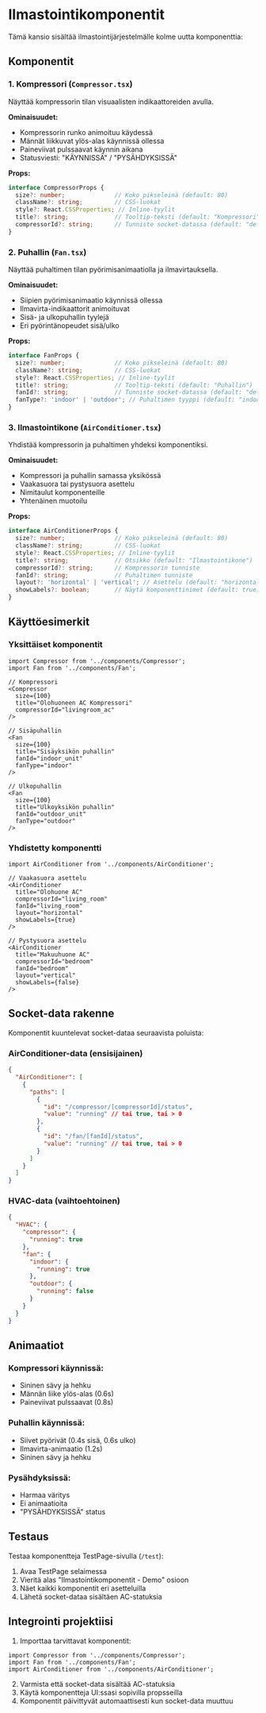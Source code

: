 # Ilmastointikomponentit

Tämä kansio sisältää ilmastointijärjestelmälle kolme uutta komponenttia:

## Komponentit

### 1. Kompressori (`Compressor.tsx`)
Näyttää kompressorin tilan visuaalisten indikaattoreiden avulla.

**Ominaisuudet:**
- Kompressorin runko animoituu käydessä
- Männät liikkuvat ylös-alas käynnissä ollessa
- Paineviivat pulssaavat käynnin aikana
- Statusviesti: "KÄYNNISSÄ" / "PYSÄHDYKSISSÄ"

**Props:**
```typescript
interface CompressorProps {
  size?: number;              // Koko pikseleinä (default: 80)
  className?: string;         // CSS-luokat
  style?: React.CSSProperties; // Inline-tyylit
  title?: string;             // Tooltip-teksti (default: "Kompressori")
  compressorId?: string;      // Tunniste socket-datassa (default: "default")
}
```

### 2. Puhallin (`Fan.tsx`)
Näyttää puhaltimen tilan pyörimisanimaatiolla ja ilmavirtauksella.

**Ominaisuudet:**
- Siipien pyörimisanimaatio käynnissä ollessa
- Ilmavirta-indikaattorit animoituvat
- Sisä- ja ulkopuhallin tyylejä
- Eri pyörintänopeudet sisä/ulko

**Props:**
```typescript
interface FanProps {
  size?: number;              // Koko pikseleinä (default: 80)
  className?: string;         // CSS-luokat
  style?: React.CSSProperties; // Inline-tyylit
  title?: string;             // Tooltip-teksti (default: "Puhallin")
  fanId?: string;             // Tunniste socket-datassa (default: "default")
  fanType?: 'indoor' | 'outdoor'; // Puhaltimen tyyppi (default: "indoor")
}
```

### 3. Ilmastointikone (`AirConditioner.tsx`)
Yhdistää kompressorin ja puhaltimen yhdeksi komponentiksi.

**Ominaisuudet:**
- Kompressori ja puhallin samassa yksikössä
- Vaakasuora tai pystysuora asettelu
- Nimitaulut komponenteille
- Yhtenäinen muotoilu

**Props:**
```typescript
interface AirConditionerProps {
  size?: number;              // Koko pikseleinä (default: 80)
  className?: string;         // CSS-luokat
  style?: React.CSSProperties; // Inline-tyylit
  title?: string;             // Otsikko (default: "Ilmastointikone")
  compressorId?: string;      // Kompressorin tunniste
  fanId?: string;             // Puhaltimen tunniste
  layout?: 'horizontal' | 'vertical'; // Asettelu (default: "horizontal")
  showLabels?: boolean;       // Näytä komponenttinimet (default: true)
}
```

## Käyttöesimerkit

### Yksittäiset komponentit
```tsx
import Compressor from '../components/Compressor';
import Fan from '../components/Fan';

// Kompressori
<Compressor 
  size={100} 
  title="Olohuoneen AC Kompressori"
  compressorId="livingroom_ac" 
/>

// Sisäpuhallin
<Fan 
  size={100} 
  title="Sisäyksikön puhallin"
  fanId="indoor_unit" 
  fanType="indoor"
/>

// Ulkopuhallin
<Fan 
  size={100} 
  title="Ulkoyksikön puhallin"
  fanId="outdoor_unit" 
  fanType="outdoor"
/>
```

### Yhdistetty komponentti
```tsx
import AirConditioner from '../components/AirConditioner';

// Vaakasuora asettelu
<AirConditioner 
  title="Olohuone AC"
  compressorId="living_room"
  fanId="living_room"
  layout="horizontal"
  showLabels={true}
/>

// Pystysuora asettelu
<AirConditioner 
  title="Makuuhuone AC"
  compressorId="bedroom"
  fanId="bedroom"
  layout="vertical"
  showLabels={false}
/>
```

## Socket-data rakenne

Komponentit kuuntelevat socket-dataa seuraavista poluista:

### AirConditioner-data (ensisijainen)
```json
{
  "AirConditioner": [
    {
      "paths": [
        {
          "id": "/compressor/[compressorId]/status",
          "value": "running" // tai true, tai > 0
        },
        {
          "id": "/fan/[fanId]/status", 
          "value": "running" // tai true, tai > 0
        }
      ]
    }
  ]
}
```

### HVAC-data (vaihtoehtoinen)
```json
{
  "HVAC": {
    "compressor": {
      "running": true
    },
    "fan": {
      "indoor": {
        "running": true
      },
      "outdoor": {
        "running": false
      }
    }
  }
}
```

## Animaatiot

### Kompressori käynnissä:
- Sininen sävy ja hehku
- Männän liike ylös-alas (0.6s)
- Paineviivat pulssaavat (0.8s)

### Puhallin käynnissä:
- Siivet pyörivät (0.4s sisä, 0.6s ulko)
- Ilmavirta-animaatio (1.2s)
- Sininen sävy ja hehku

### Pysähdyksissä:
- Harmaa väritys
- Ei animaatioita
- "PYSÄHDYKSISSÄ" status

## Testaus

Testaa komponentteja TestPage-sivulla (`/test`):
1. Avaa TestPage selaimessa
2. Vieritä alas "Ilmastointikomponentit - Demo" osioon
3. Näet kaikki komponentit eri asetteluilla
4. Lähetä socket-dataa sisältäen AC-statuksia

## Integrointi projektiisi

1. Importtaa tarvittavat komponentit:
```tsx
import Compressor from '../components/Compressor';
import Fan from '../components/Fan';
import AirConditioner from '../components/AirConditioner';
```

2. Varmista että socket-data sisältää AC-statuksia
3. Käytä komponentteja UI:ssasi sopivilla propsseilla
4. Komponentit päivittyvät automaattisesti kun socket-data muuttuu
